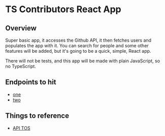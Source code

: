 # TS Contributors React App
## Overview
Super basic app, it accesses the Github API, it then fetches users and populates the app with it. You can search for people and some other features will be added, but it's going to be a quick, simple, React app.

There will not be tests, and this app will be made with plain JavaScript, so no TypeScript.

## Endpoints to hit
- [one](api.github.com/repos/microsoft/typescript/contributors)
- [two](api.github.com/users/:username/starred)

## Things to reference
- [API TOS](help.github.com/en/github/site-policy/github-terms-of-sertice#h-api-terms)